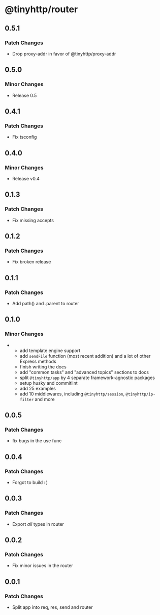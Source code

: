 # @tinyhttp/router

## 0.5.1

### Patch Changes

- Drop proxy-addr in favor of @tinyhttp/proxy-addr

## 0.5.0

### Minor Changes

- Release 0.5

## 0.4.1

### Patch Changes

- Fix tsconfig

## 0.4.0

### Minor Changes

- Release v0.4

## 0.1.3

### Patch Changes

- Fix missing accepts

## 0.1.2

### Patch Changes

- Fix broken release

## 0.1.1

### Patch Changes

- Add path() and .parent to router

## 0.1.0

### Minor Changes

- - add template engine support
  - add `sendFile` function (most recent addition) and a lot of other Express methods
  - finish writing the docs
  - add "common tasks" and "advanced topics" sections to docs
  - split `@tinyhttp/app` by 4 separate framework-agnostic packages
  - setup husky and commitlint
  - add 25 examples
  - add 10 middlewares, including `@tinyhttp/session`, `@tinyhttp/ip-filter` and more

## 0.0.5

### Patch Changes

- fix bugs in the use func

## 0.0.4

### Patch Changes

- Forgot to build :(

## 0.0.3

### Patch Changes

- Export _all_ types in router

## 0.0.2

### Patch Changes

- Fix minor issues in the router

## 0.0.1

### Patch Changes

- Split app into req, res, send and router
